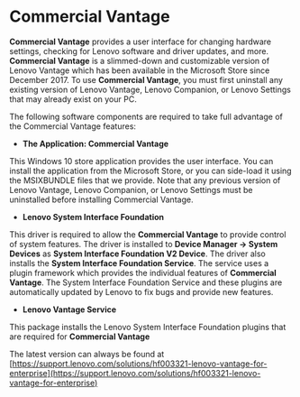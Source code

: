 # Commercial Vantage

**Commercial Vantage** provides a user interface for changing hardware settings, checking for Lenovo software and driver updates, and more. **Commercial Vantage** is a slimmed-down and customizable version of Lenovo Vantage which has been available in the Microsoft Store since December 2017. To use **Commercial Vantage**, you must first uninstall any existing version of Lenovo Vantage, Lenovo Companion, or Lenovo Settings that may already exist on your PC.

The following software components are required to take full advantage of the Commercial Vantage features:

- **The Application: Commercial Vantage**

This Windows 10 store application provides the user interface. You can install the application from the Microsoft Store, or you can side-load it using the MSIXBUNDLE files that we provide. Note that any previous version of Lenovo Vantage, Lenovo Companion, or Lenovo Settings must be uninstalled before installing Commercial Vantage.

- **Lenovo System Interface Foundation**

This driver is required to allow the **Commercial Vantage** to provide control of system features. The driver is installed to **Device Manager -> System Devices** as **System Interface Foundation V2 Device**. The driver also installs the **System Interface Foundation Service**. The service uses a plugin framework which provides the individual features of **Commercial Vantage**. The System Interface Foundation Service and these plugins are automatically updated by Lenovo to fix bugs and provide new features.

- **Lenovo Vantage Service**

This package installs the Lenovo System Interface Foundation plugins that are required for **Commercial Vantage**

The latest version can always be found at [https://support.lenovo.com/solutions/hf003321-lenovo-vantage-for-enterprise](https://support.lenovo.com/solutions/hf003321-lenovo-vantage-for-enterprise)
